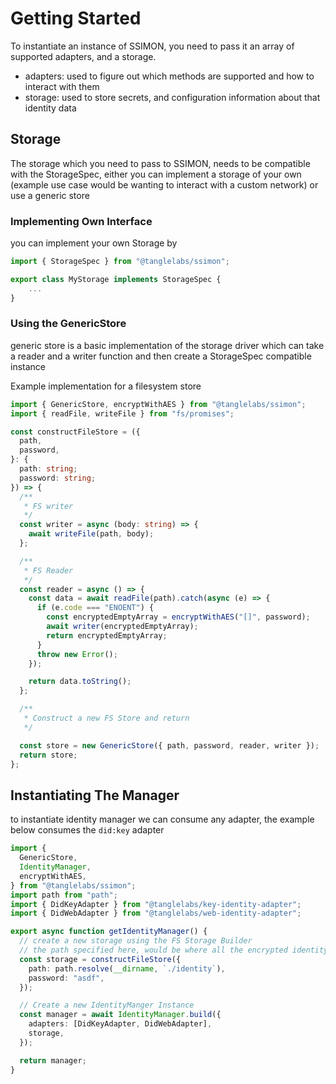# Getting Started

To instantiate an instance of SSIMON, you need to pass it an array of supported adapters, and a storage.

- adapters: used to figure out which methods are supported and how to interact with them
- storage: used to store secrets, and configuration information about that identity data

## Storage

The storage which you need to pass to SSIMON, needs to be compatible with the StorageSpec, either you can implement a storage of your own (example use case would be wanting to interact with a custom network) or use a generic store

### Implementing Own Interface

you can implement your own Storage by

```ts
import { StorageSpec } from "@tanglelabs/ssimon";

export class MyStorage implements StorageSpec {
    ...
}
```

### Using the GenericStore

generic store is a basic implementation of the storage driver which can take a reader and a writer function and then create a StorageSpec compatible instance

Example implementation for a filesystem store

```ts
import { GenericStore, encryptWithAES } from "@tanglelabs/ssimon";
import { readFile, writeFile } from "fs/promises";

const constructFileStore = ({
  path,
  password,
}: {
  path: string;
  password: string;
}) => {
  /**
   * FS writer
   */
  const writer = async (body: string) => {
    await writeFile(path, body);
  };

  /**
   * FS Reader
   */
  const reader = async () => {
    const data = await readFile(path).catch(async (e) => {
      if (e.code === "ENOENT") {
        const encryptedEmptyArray = encryptWithAES("[]", password);
        await writer(encryptedEmptyArray);
        return encryptedEmptyArray;
      }
      throw new Error();
    });

    return data.toString();
  };

  /**
   * Construct a new FS Store and return
   */

  const store = new GenericStore({ path, password, reader, writer });
  return store;
};
```

## Instantiating The Manager

to instantiate identity manager we can consume any adapter, the example below consumes the `did:key` adapter

```ts
import {
  GenericStore,
  IdentityManager,
  encryptWithAES,
} from "@tanglelabs/ssimon";
import path from "path";
import { DidKeyAdapter } from "@tanglelabs/key-identity-adapter";
import { DidWebAdapter } from "@tanglelabs/web-identity-adapter";

export async function getIdentityManager() {
  // create a new storage using the FS Storage Builder
  // the path specified here, would be where all the encrypted identity data is stored
  const storage = constructFileStore({
    path: path.resolve(__dirname, `./identity`),
    password: "asdf",
  });

  // Create a new IdentityManger Instance
  const manager = await IdentityManager.build({
    adapters: [DidKeyAdapter, DidWebAdapter],
    storage,
  });

  return manager;
}
```
